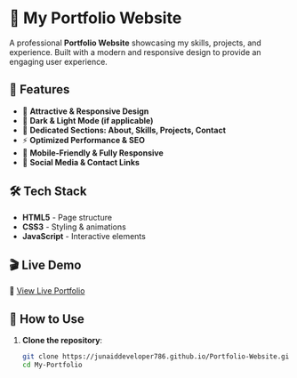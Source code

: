 # 💼 My Portfolio Website  

A professional **Portfolio Website** showcasing my skills, projects, and experience. Built with a modern and responsive design to provide an engaging user experience.  

## 🚀 Features  
- 🎨 **Attractive & Responsive Design**  
- 🌙 **Dark & Light Mode (if applicable)**  
- 📄 **Dedicated Sections: About, Skills, Projects, Contact**  
- ⚡ **Optimized Performance & SEO**  
- 📱 **Mobile-Friendly & Fully Responsive**  
- 🔗 **Social Media & Contact Links**  

## 🛠 Tech Stack  
- **HTML5** - Page structure  
- **CSS3** - Styling & animations  
- **JavaScript** - Interactive elements  

## 🎬 Live Demo  
🔗 [View Live Portfolio](https://junaiddeveloper786.github.io/Portfolio-Website/)  

## 🚀 How to Use  
1. **Clone the repository**:  
   ```bash
   git clone https://junaiddeveloper786.github.io/Portfolio-Website.git
   cd My-Portfolio
